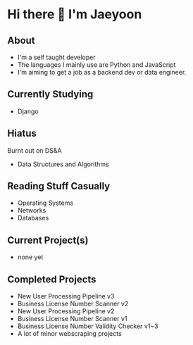 # Hi there 👋 I'm Jaeyoon


## About
* I'm a self taught developer
* The languages I mainly use are Python and JavaScript
* I'm aiming to get a job as a backend dev or data engineer.

## Currently Studying
* Django

## Hiatus
Burnt out on DS&A
* Data Structures and Algorithms

## Reading Stuff Casually
* Operating Systems
* Networks
* Databases

## Current Project(s)
* none yet

## Completed Projects
* New User Processing Pipeline v3
* Business License Number Scanner v2
* New User Processing Pipeline v2
* Business License Number Scanner v1
* Business License Number Validity Checker v1~3
* A lot of minor webscraping projects
